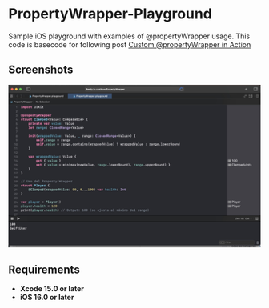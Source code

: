 # PropertyWrapper-Playground
Sample iOS playground with examples of @propertyWrapper usage. This code is basecode for following post  [Custom @propertyWrapper in Action](https://javios.eu/swift/custom-propertywrapper-in-action/)

## Screenshots
<img src="media/review.jpg" alt="Playground on action" width="800">

## Requirements

- **Xcode 15.0 or later**
- **iOS 16.0 or later**
